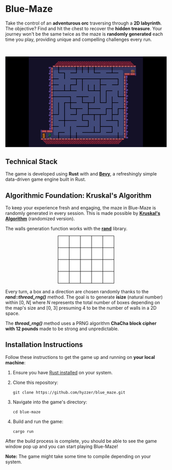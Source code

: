 # Blue-Maze

Take the control of an **adventurous orc** traversing through a **2D labyrinth**. The objective? Find and hit the chest to recover the **hidden treasure**. Your journey won't be the same twice as the maze is **randomly generated** each time you play, providing unique and compelling challenges every run.

</br>

<p align="center">
  <img src="docs/images/bm.gif" />
</p>

## Technical Stack

The game is developed using **Rust** with and **[Bevy](https://bevyengine.org/)**, a refreshingly simple data-driven game engine built in Rust. 

## Algorithmic Foundation: Kruskal's Algorithm

To keep your experience fresh and engaging, the maze in Blue-Maze is randomly generated in every session. This is made possible by **[Kruskal's Algorithm](https://en.wikipedia.org/wiki/Kruskal%27s_algorithm)** (randomized version).

The walls generation function works with the **[rand](https://docs.rs/rand/latest/rand/)** library.

<p align="center">
  <img src="docs/images/kruskal.gif" />
</p>

Every turn, a box and a direction are chosen randomly thanks to the ***rand::thread_rng()*** method. The goal is to generate **isize** (natural number) within \[0, *N*\[ where *N* represents the total number of boxes depending on the map's size and [0, 3] presuming 4 to be the number of walls in a 2D space.

The ***thread_rng()*** method uses a PRNG algorithm **ChaCha block cipher with 12 pounds** made to be strong and unpredictable.

## Installation Instructions

Follow these instructions to get the game up and running on **your local machine**:

1. Ensure you have [Rust installed](https://www.rust-lang.org/tools/install) on your system.

2. Clone this repository:
   ```
   git clone https://github.com/hyzzer/blue_maze.git
   ```

3. Navigate into the game's directory:
   ```
   cd blue-maze
   ```

4. Build and run the game:
   ```
   cargo run
   ```
   
After the build process is complete, you should be able to see the game window pop up and you can start playing Blue-Maze!

**Note:** The game might take some time to compile depending on your system.
